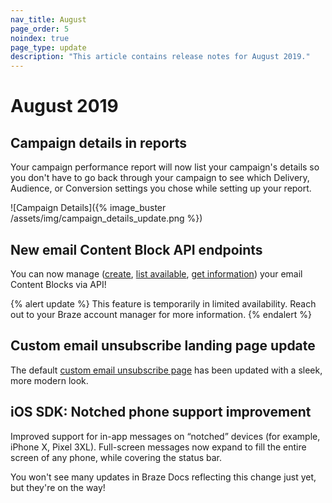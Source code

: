 ```yaml
---
nav_title: August
page_order: 5
noindex: true
page_type: update
description: "This article contains release notes for August 2019."
---
```


# August 2019

## Campaign details in reports

Your campaign performance report will now list your campaign's details so you don't have to go back through your campaign to see which Delivery, Audience, or Conversion settings you chose while setting up your report.

![Campaign Details]({% image_buster /assets/img/campaign_details_update.png %})

## New email Content Block API endpoints

You can now manage ([create]({{site.baseurl}}/api/endpoints/email_templates/#create-content-block), [list available]({{site.baseurl}}/api/endpoints/email_templates/#list-available-content-blocks), [get information]({{site.baseurl}}/api/endpoints/email_templates/#see-content-block-information)) your email Content Blocks via API!

{% alert update %}
This feature is temporarily in limited availability. Reach out to your Braze account manager for more information.
{% endalert %}

## Custom email unsubscribe landing page update

The default [custom email unsubscribe page]({{site.baseurl}}/user_guide/message_building_by_channel/email/managing_user_subscriptions/#custom-unsubscribe-landing-page) has been updated with a sleek, more modern look.

## iOS SDK: Notched phone support improvement

Improved support for in-app messages on “notched” devices (for example, iPhone X, Pixel 3XL). Full-screen messages now expand to fill the entire screen of any phone, while covering the status bar.

You won't see many updates in Braze Docs reflecting this change just yet, but they're on the way!
